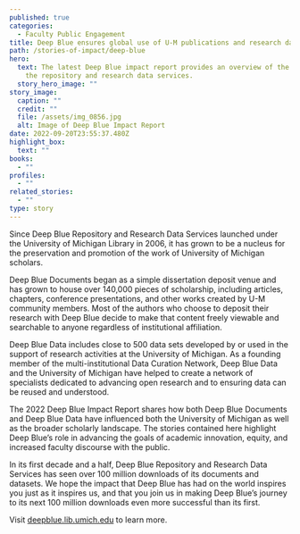 ```yaml
---
published: true
categories:
  - Faculty Public Engagement
title: Deep Blue ensures global use of U-M publications and research data
path: /stories-of-impact/deep-blue
hero:
  text: The latest Deep Blue impact report provides an overview of the impact of
    the repository and research data services.
  story_hero_image: ""
story_image:
  caption: ""
  credit: ""
  file: /assets/img_0856.jpg
  alt: Image of Deep Blue Impact Report
date: 2022-09-20T23:55:37.480Z
highlight_box:
  text: ""
books:
  - ""
profiles:
  - ""
related_stories:
  - ""
type: story
---
```

Since Deep Blue Repository and Research Data Services launched under the University of Michigan Library in 2006, it has grown to be a nucleus for the preservation and promotion of the work of University of Michigan scholars.

Deep Blue Documents began as a simple dissertation deposit venue and has grown to house over 140,000 pieces of scholarship, including articles, chapters, conference presentations, and other works created by U-M community members. Most of the authors who choose to deposit their research with Deep Blue decide to make that content freely viewable and searchable to anyone regardless of institutional affiliation.

Deep Blue Data includes close to 500 data sets developed by or used in the support of research activities at the University of Michigan. As a founding member of the multi-institutional Data Curation Network, Deep Blue Data and the University of Michigan have helped to create a network of specialists dedicated to advancing open research and to ensuring data can be reused and understood.

The 2022 Deep Blue Impact Report shares how both Deep Blue Documents and Deep Blue Data have influenced both the University of Michigan as well as the broader scholarly landscape. The stories contained here highlight Deep Blue’s role in advancing the goals of academic innovation, equity, and increased faculty discourse with the public.

In its first decade and a half, Deep Blue Repository and Research Data Services has seen over 100 million downloads of its documents and datasets. We hope the impact that Deep Blue has had on the world inspires you just as it inspires us, and that you join us in making Deep Blue’s journey to its next 100 million downloads even more successful than its first.

Visit [deepblue.lib.umich.edu](https://deepblue.lib.umich.edu/) to learn more.